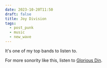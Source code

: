 ```yaml
---
date: 2023-10-20T11:50
draft: false
title: Joy Division
tags:
  - post_punk
  - music
  - new_wave
---
```

It's one of my top bands to listen to.

For more sonority like this, listen to [Glorious Din](music/glorious_din).